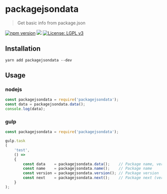# packagejsondata
> Get basic info from package.json

[![npm version](https://badge.fury.io/js/packagejsondata.svg)](https://badge.fury.io/js/packagejsondata) [![](https://data.jsdelivr.com/v1/package/npm/packagejsondata/badge)](https://www.jsdelivr.com/package/npm/packagejsondata) [![License: LGPL v3](https://img.shields.io/badge/License-LGPL%20v3-blue.svg)](https://www.gnu.org/licenses/lgpl-3.0)

## Installation

`yarn add packagejsondata --dev`

## Usage

### nodejs
```javascript
const packagejsondata = require('packagejsondata');
const data = packagejsondata.data();
console.log(data);
```

### gulp
```javascript
const packagejsondata = require('packagejsondata');

gulp.task
(
    'test',
    () =>
    {
        const data    = packagejsondata.data();    // Package name, version, next (version)
        const name    = packagejsondata.name();    // Package name
        const version = packagejsondata.version(); // Package version
        const next    = packagejsondata.next();    // Package next (version)
    }
);
```